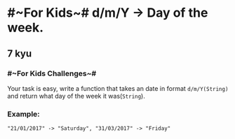 # #~For Kids~# d/m/Y -> Day of the week.
## 7 kyu

### #~For Kids Challenges~#
Your task is easy, write a function that takes an date in format `d/m/Y(String)` and return what day of the week it was(`String`).

### Example:
```
"21/01/2017" -> "Saturday", "31/03/2017" -> "Friday"
```
